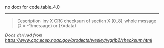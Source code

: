no docs for code_table_4.0

----

>Description: inv   X      CRC checksum of section X (0..8), whole message (X = -1/message) or (X=data)

_Docs derived from <https://www.cpc.ncep.noaa.gov/products/wesley/wgrib2/checksum.html>_